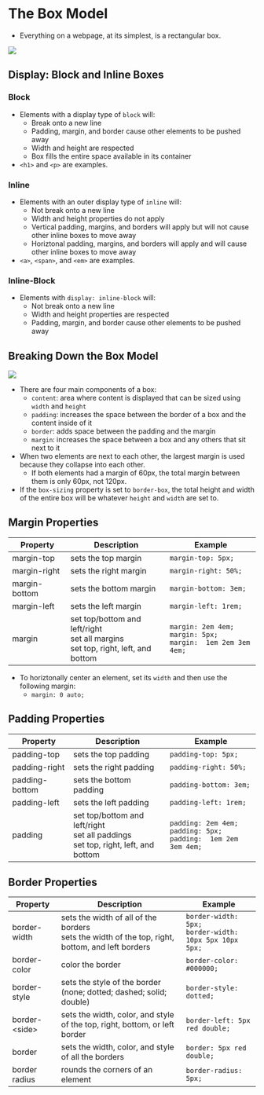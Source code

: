 # The Box Model
- Everything on a webpage, at its simplest, is a rectangular box.
<img src='https://cdn.statically.io/gh/TheOdinProject/curriculum/main/foundations/html_css/the-box-model/imgs/boxes.png'>

## Display: Block and Inline Boxes
### Block
- Elements with a display type of `block` will:
    - Break onto a new line
    - Padding, margin, and border cause other elements to be pushed away
    - Width and height are respected
    - Box fills the entire space available in its container
- `<h1>` and `<p>` are examples.
### Inline
- Elements with an outer display type of `inline` will:
    - Not break onto a new line
    - Width and height properties do not apply
    - Vertical padding, margins, and borders will apply but will not cause other inline boxes to move away
    - Horiztonal padding, margins, and borders will apply and will cause other inline boxes to move away
- `<a>`, `<span>`, and `<em>` are examples.
### Inline-Block
- Elements with `display: inline-block` will:
    - Not break onto a new line
    - Width and height properties are respected
    - Padding, margin, and border cause other elements to be pushed away


## Breaking Down the Box Model
<img src='https://developer.mozilla.org/en-US/docs/Learn/CSS/Building_blocks/The_box_model/box-model.png'>

- There are four main components of a box:
    - `content`: area where content is displayed that can be sized using `width` and `height`
    - `padding`: increases the space between the border of a box and the content inside of it
    - `border`: adds space between the padding and the margin
    - `margin`: increases the space between a box and any others that sit next to it
- When two elements are next to each other, the largest margin is used because they collapse into each other.
    - If both elements had a margin of 60px, the total margin between them is only 60px, not 120px.
- If the `box-sizing` property is set to `border-box`, the total height and width of the entire box will be whatever `height` and `width` are set to.

## Margin Properties
| Property      | Description                                                                          | Example                                                             |
|---------------|--------------------------------------------------------------------------------------|---------------------------------------------------------------------|
| margin-top    | sets the top margin                                                                  | `margin-top: 5px;`                                                  |
| margin-right  | sets the right margin                                                                | `margin-right: 50%;`                                                |
| margin-bottom | sets the bottom margin                                                               | `margin-bottom: 3em;`                                               |
| margin-left   | sets the left margin                                                                 | `margin-left: 1rem;`                                                |
| margin        | set top/bottom and left/right<br>set all margins<br>set top, right, left, and bottom | `margin: 2em 4em;`<br>`margin: 5px;`<br>`margin:  1em 2em 3em 4em;` |

- To horiztonally center an element, set its `width` and then use the following margin: 
    - `margin: 0 auto;`
## Padding Properties
| Property      | Description                                                                          | Example                                                             |
|---------------|--------------------------------------------------------------------------------------|---------------------------------------------------------------------|
| padding-top    | sets the top padding                                                                  | `padding-top: 5px;`                                                  |
| padding-right  | sets the right padding                                                                | `padding-right: 50%;`                                                |
| padding-bottom | sets the bottom padding                                                               | `padding-bottom: 3em;`                                               |
| padding-left   | sets the left padding                                                                 | `padding-left: 1rem;`                                                |
| padding        | set top/bottom and left/right<br>set all paddings<br>set top, right, left, and bottom | `padding: 2em 4em;`<br>`padding: 5px;`<br>`padding:  1em 2em 3em 4em;` |

## Border Properties
| Property            | Description                                                                                        | Example                                                    |
|---------------------|----------------------------------------------------------------------------------------------------|------------------------------------------------------------|
| border-width        | sets the width of all of the borders<br>sets the width of the top, right, bottom, and left borders | `border-width: 5px;`<br>`border-width: 10px 5px 10px 5px;` |
| border-color        | color the border                                                                                   | `border-color: #000000;`                                   |
| border-style        | sets the style of the border (none; dotted; dashed; solid; double)                                 | `border-style: dotted;`                                    |
| border-&lt;side&gt; | sets the width, color, and style of the top, right, bottom, or left border                         | `border-left: 5px red double;`                             |
| border              | sets the width, color, and style of all the borders                                                | `border: 5px red double;`                                  |
| border radius       | rounds the corners of an element                                                                   | `border-radius: 5px;` |